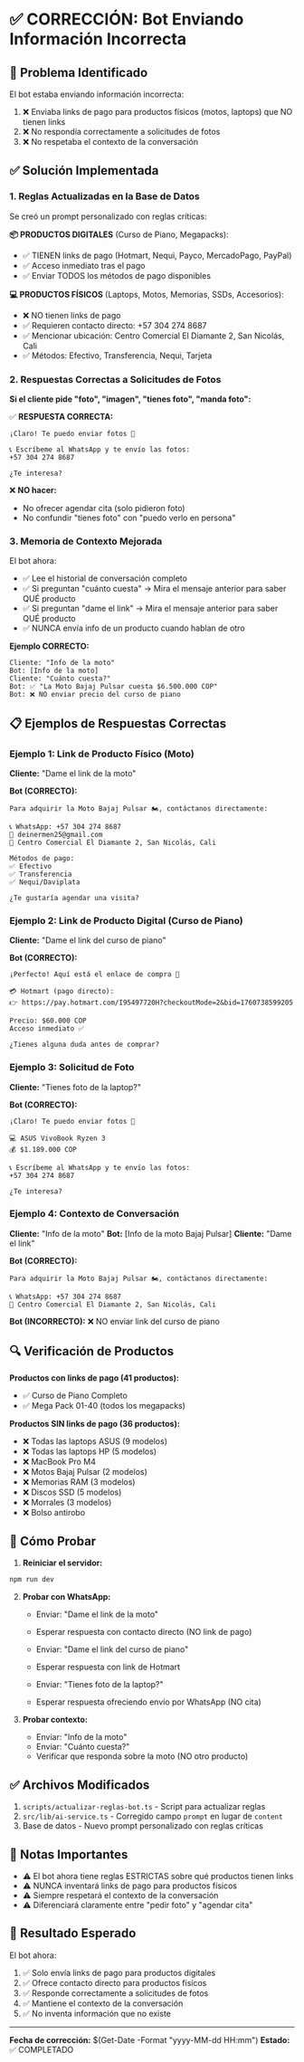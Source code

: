 # ✅ CORRECCIÓN: Bot Enviando Información Incorrecta

## 🔧 Problema Identificado

El bot estaba enviando información incorrecta:
1. ❌ Enviaba links de pago para productos físicos (motos, laptops) que NO tienen links
2. ❌ No respondía correctamente a solicitudes de fotos
3. ❌ No respetaba el contexto de la conversación

## ✅ Solución Implementada

### 1. Reglas Actualizadas en la Base de Datos

Se creó un prompt personalizado con reglas críticas:

**📦 PRODUCTOS DIGITALES** (Curso de Piano, Megapacks):
- ✅ TIENEN links de pago (Hotmart, Nequi, Payco, MercadoPago, PayPal)
- ✅ Acceso inmediato tras el pago
- ✅ Enviar TODOS los métodos de pago disponibles

**💻 PRODUCTOS FÍSICOS** (Laptops, Motos, Memorias, SSDs, Accesorios):
- ❌ NO tienen links de pago
- ✅ Requieren contacto directo: +57 304 274 8687
- ✅ Mencionar ubicación: Centro Comercial El Diamante 2, San Nicolás, Cali
- ✅ Métodos: Efectivo, Transferencia, Nequi, Tarjeta

### 2. Respuestas Correctas a Solicitudes de Fotos

**Si el cliente pide "foto", "imagen", "tienes foto", "manda foto":**

✅ **RESPUESTA CORRECTA:**
```
¡Claro! Te puedo enviar fotos 📸

📞 Escríbeme al WhatsApp y te envío las fotos:
+57 304 274 8687

¿Te interesa?
```

❌ **NO hacer:**
- No ofrecer agendar cita (solo pidieron foto)
- No confundir "tienes foto" con "puedo verlo en persona"

### 3. Memoria de Contexto Mejorada

El bot ahora:
- ✅ Lee el historial de conversación completo
- ✅ Si preguntan "cuánto cuesta" → Mira el mensaje anterior para saber QUÉ producto
- ✅ Si preguntan "dame el link" → Mira el mensaje anterior para saber QUÉ producto
- ✅ NUNCA envía info de un producto cuando hablan de otro

**Ejemplo CORRECTO:**
```
Cliente: "Info de la moto"
Bot: [Info de la moto]
Cliente: "Cuánto cuesta?"
Bot: ✅ "La Moto Bajaj Pulsar cuesta $6.500.000 COP"
Bot: ❌ NO enviar precio del curso de piano
```

## 📋 Ejemplos de Respuestas Correctas

### Ejemplo 1: Link de Producto Físico (Moto)

**Cliente:** "Dame el link de la moto"

**Bot (CORRECTO):**
```
Para adquirir la Moto Bajaj Pulsar 🏍️, contáctanos directamente:

📞 WhatsApp: +57 304 274 8687
📧 deinermen25@gmail.com
📍 Centro Comercial El Diamante 2, San Nicolás, Cali

Métodos de pago:
✅ Efectivo
✅ Transferencia
✅ Nequi/Daviplata

¿Te gustaría agendar una visita?
```

### Ejemplo 2: Link de Producto Digital (Curso de Piano)

**Cliente:** "Dame el link del curso de piano"

**Bot (CORRECTO):**
```
¡Perfecto! Aquí está el enlace de compra 🎹

💳 Hotmart (pago directo):
👉 https://pay.hotmart.com/I95497720H?checkoutMode=2&bid=1760738599205

Precio: $60.000 COP
Acceso inmediato ✅

¿Tienes alguna duda antes de comprar?
```

### Ejemplo 3: Solicitud de Foto

**Cliente:** "Tienes foto de la laptop?"

**Bot (CORRECTO):**
```
¡Claro! Te puedo enviar fotos 📸

💻 ASUS VivoBook Ryzen 3
💰 $1.189.000 COP

📞 Escríbeme al WhatsApp y te envío las fotos:
+57 304 274 8687

¿Te interesa?
```

### Ejemplo 4: Contexto de Conversación

**Cliente:** "Info de la moto"
**Bot:** [Info de la moto Bajaj Pulsar]
**Cliente:** "Dame el link"

**Bot (CORRECTO):**
```
Para adquirir la Moto Bajaj Pulsar 🏍️, contáctanos directamente:

📞 WhatsApp: +57 304 274 8687
📍 Centro Comercial El Diamante 2, San Nicolás, Cali
```

**Bot (INCORRECTO):** ❌ NO enviar link del curso de piano

## 🔍 Verificación de Productos

**Productos con links de pago (41 productos):**
- ✅ Curso de Piano Completo
- ✅ Mega Pack 01-40 (todos los megapacks)

**Productos SIN links de pago (36 productos):**
- ❌ Todas las laptops ASUS (9 modelos)
- ❌ Todas las laptops HP (5 modelos)
- ❌ MacBook Pro M4
- ❌ Motos Bajaj Pulsar (2 modelos)
- ❌ Memorias RAM (3 modelos)
- ❌ Discos SSD (5 modelos)
- ❌ Morrales (3 modelos)
- ❌ Bolso antirobo

## 🚀 Cómo Probar

1. **Reiniciar el servidor:**
```bash
npm run dev
```

2. **Probar con WhatsApp:**
   - Enviar: "Dame el link de la moto"
   - Esperar respuesta con contacto directo (NO link de pago)
   
   - Enviar: "Dame el link del curso de piano"
   - Esperar respuesta con link de Hotmart
   
   - Enviar: "Tienes foto de la laptop?"
   - Esperar respuesta ofreciendo envío por WhatsApp (NO cita)

3. **Probar contexto:**
   - Enviar: "Info de la moto"
   - Enviar: "Cuánto cuesta?"
   - Verificar que responda sobre la moto (NO otro producto)

## ✅ Archivos Modificados

1. `scripts/actualizar-reglas-bot.ts` - Script para actualizar reglas
2. `src/lib/ai-service.ts` - Corregido campo `prompt` en lugar de `content`
3. Base de datos - Nuevo prompt personalizado con reglas críticas

## 📝 Notas Importantes

- ⚠️ El bot ahora tiene reglas ESTRICTAS sobre qué productos tienen links
- ⚠️ NUNCA inventará links de pago para productos físicos
- ⚠️ Siempre respetará el contexto de la conversación
- ⚠️ Diferenciará claramente entre "pedir foto" y "agendar cita"

## 🎯 Resultado Esperado

El bot ahora:
1. ✅ Solo envía links de pago para productos digitales
2. ✅ Ofrece contacto directo para productos físicos
3. ✅ Responde correctamente a solicitudes de fotos
4. ✅ Mantiene el contexto de la conversación
5. ✅ No inventa información que no existe

---

**Fecha de corrección:** $(Get-Date -Format "yyyy-MM-dd HH:mm")
**Estado:** ✅ COMPLETADO
